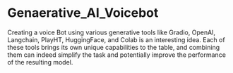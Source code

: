 # Genaerative_AI_Voicebot
 Creating a voice Bot using various generative tools like Gradio, OpenAI, Langchain, PlayHT, HuggingFace, and Colab is an interesting idea. Each of these tools brings its own unique capabilities to the table, and combining them can indeed simplify the task and potentially improve the performance of the resulting model.

